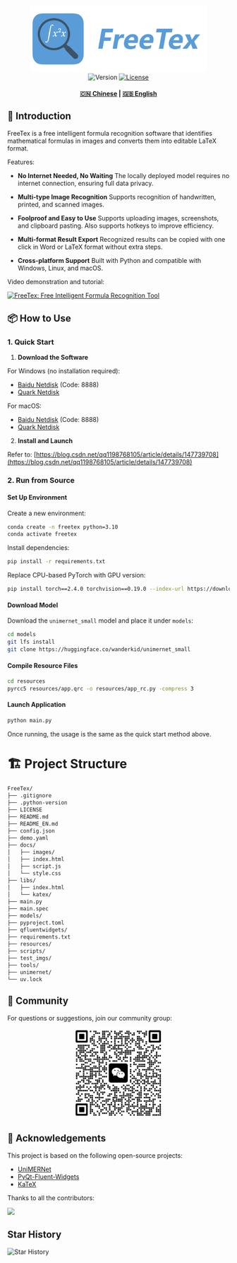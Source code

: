 <div align="center">
  <img src="resources/images/logo.png" width="400" alt="FreeTex">
</div>

<div align="center">
  <img src="https://img.shields.io/badge/Version-0.2.0-blue" alt="Version">
  <a href="LICENSE"><img src="https://img.shields.io/badge/License-AGPL3.0-green" alt="License"></a>
  <h4>
    <a href="README.md">🇨🇳 Chinese</a>
    <span> | </span>
    <a href="README_EN.md">🇬🇧 English</a>
  </h4>
</div>

## 🌟 Introduction

FreeTex is a free intelligent formula recognition software that identifies mathematical formulas in images and converts them into editable LaTeX format.

Features:

* **No Internet Needed, No Waiting**
  The locally deployed model requires no internet connection, ensuring full data privacy.

* **Multi-type Image Recognition**
  Supports recognition of handwritten, printed, and scanned images.

* **Foolproof and Easy to Use**
  Supports uploading images, screenshots, and clipboard pasting. Also supports hotkeys to improve efficiency.

* **Multi-format Result Export**
  Recognized results can be copied with one click in Word or LaTeX format without extra steps.

* **Cross-platform Support**
  Built with Python and compatible with Windows, Linux, and macOS.

Video demonstration and tutorial:

[![FreeTex: Free Intelligent Formula Recognition Tool](https://i0.hdslb.com/bfs/archive/54175a1a4552c6236d05188bb63ff9ff26ccea54.jpg@672w_378h_1c.avif)](https://www.bilibili.com/video/BV1zPV2zVEMG)

## 📦 How to Use

### 1. Quick Start

1. **Download the Software**

For Windows (no installation required):

* [Baidu Netdisk](https://pan.baidu.com/s/12rtlWi6S8PxHL2NQew5_rg?pwd=8888) (Code: 8888)
* [Quark Netdisk](https://pan.quark.cn/s/65a205d8abb8)

For macOS:

* [Baidu Netdisk](https://pan.baidu.com/s/1NstYEU4TcWubJSAO8WcLTw?pwd=8888) (Code: 8888)
* [Quark Netdisk](https://pan.quark.cn/s/dac20f982f53)

2. **Install and Launch**

Refer to: [https://blog.csdn.net/qq1198768105/article/details/147739708](https://blog.csdn.net/qq1198768105/article/details/147739708)

### 2. Run from Source

#### Set Up Environment

Create a new environment:

```bash
conda create -n freetex python=3.10
conda activate freetex
```

Install dependencies:

```bash
pip install -r requirements.txt
```

Replace CPU-based PyTorch with GPU version:

```bash
pip install torch==2.4.0 torchvision==0.19.0 --index-url https://download.pytorch.org/whl/cu118
```

#### Download Model

Download the `unimernet_small` model and place it under `models`:

```bash
cd models
git lfs install
git clone https://huggingface.co/wanderkid/unimernet_small
```

#### Compile Resource Files

```bash
cd resources
pyrcc5 resources/app.qrc -o resources/app_rc.py -compress 3
```

#### Launch Application

```bash
python main.py
```

Once running, the usage is the same as the quick start method above.

# 🏗️ Project Structure

```
FreeTex/
├── .gitignore
├── .python-version
├── LICENSE
├── README.md
├── README_EN.md
├── config.json
├── demo.yaml
├── docs/
│   ├── images/
│   ├── index.html
│   ├── script.js
│   └── style.css
├── libs/
│   ├── index.html
│   └── katex/
├── main.py
├── main.spec
├── models/
├── pyproject.toml
├── qfluentwidgets/
├── requirements.txt
├── resources/
├── scripts/
├── test_imgs/
├── tools/
├── unimernet/
└── uv.lock
```

## 📄 Community

For questions or suggestions, join our community group:

<div align="center">
  <img src="docs/images/group.jpg" width="200" alt="Community QR Code">
</div>

## 🚀 Acknowledgements

This project is based on the following open-source projects:

* [UniMERNet](https://github.com/opendatalab/UniMERNet)
* [PyQt-Fluent-Widgets](https://github.com/zhiyiYo/PyQt-Fluent-Widgets)
* [KaTeX](https://github.com/KaTeX/KaTeX)

Thanks to all the contributors:

<a href="https://github.com/zstar1003/FreeTex/graphs/contributors">
  <img src="https://contrib.rocks/image?repo=zstar1003/FreeTex" />
</a>

## Star History

![Star History](https://starchart.cc/zstar1003/FreeTex.svg)
